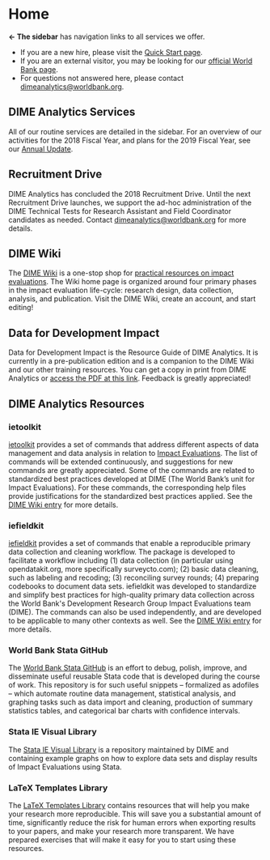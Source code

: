 # Home

__← The sidebar__ has navigation links to all services we offer.

- If you are a new hire, please visit the [Quick Start page](https://worldbank.github.io/dimeanalytics/quick-start/).
- If you are an external visitor, you may be looking for our [official World Bank page](http://www.worldbank.org/en/research/dime/brief/DIME-Analytics).
- For questions not answered here, please contact [dimeanalytics@worldbank.org](mailto:dimeanalytics@worldbank.org).

## DIME Analytics Services

All of our routine services are detailed in the sidebar. For an overview of our activities for the 2018 Fiscal Year, and plans for the 2019 Fiscal Year, see our [Annual Update](https://www.dropbox.com/s/btc54wr55sfk4nx/2019_10%20Analytics%20FY20.pdf?raw=1).

## Recruitment Drive

DIME Analytics has concluded the 2018 Recruitment Drive. Until the next Recruitment Drive launches, we support the ad-hoc administration of the DIME Technical Tests for Research Assistant and Field Coordinator candidates as needed. Contact [dimeanalytics@worldbank.org](mailto:dimeanalytics@worldbank.org) for more details.

## DIME Wiki

The [DIME Wiki](http://dimewiki.worldbank.org) is a one-stop shop for [practical resources on impact evaluations](http://blogs.worldbank.org/impactevaluations/ie-analytics-introducing-development-impact-evaluation-wiki). The Wiki home page is organized around four primary phases in the impact evaluation life-cycle: research design, data collection, analysis, and publication. Visit the DIME Wiki, create an account, and start editing!

## Data for Development Impact

Data for Development Impact is the Resource Guide of DIME Analytics. It is currently in a pre-publication edition and is a companion to the DIME Wiki and our other training resources. You can get a copy in print from DIME Analytics or [access the PDF at this link](https://worldbank.github.io/d4di/). Feedback is greatly appreciated!

## DIME Analytics Resources

### ietoolkit

[ietoolkit](https://worldbank.github.io/ietoolkit/) provides a set of commands that address different aspects of data management and data analysis in relation to [Impact Evaluations](http://blogs.worldbank.org/impactevaluations/ie-analytics-introducing-ietoolkit). The list of commands will be extended continuously, and suggestions for new commands are greatly appreciated. Some of the commands are related to standardized best practices developed at DIME (The World Bank’s unit for Impact Evaluations). For these commands, the corresponding help files provide justifications for the standardized best practices applied. See the [DIME Wiki entry](https://dimewiki.worldbank.org/wiki/ietoolkit) for more details.

### iefieldkit

[iefieldkit](https://www.github.com/worldbank/iefieldkit/) provides a set of commands that enable a reproducible primary data collection and cleaning workflow. The package is developed to facilitate a workflow including (1) data collection (in particular using opendatakit.org, more specifically surveycto.com); (2) basic data cleaning, such as labeling and recoding; (3) reconciling survey rounds; (4) preparing codebooks to document data sets. iefieldkit was developed to standardize and simplify best practices for high-quality primary data collection across the World Bank's Development Research Group Impact Evaluations team (DIME). The commands can also be used independently, and are developed to be applicable to many other contexts as well. See the [DIME Wiki entry](https://dimewiki.worldbank.org/wiki/Iefieldkit) for more details.

### World Bank Stata GitHub

The [World Bank Stata GitHub](https://worldbank.github.io/stata/) is an effort to debug, polish, improve, and disseminate useful reusable Stata code that is developed during the course of work. This repository is for such useful snippets – formalized as adofiles – which automate routine data management, statistical analysis, and graphing tasks such as data import and cleaning, production of summary statistics tables, and categorical bar charts with confidence intervals.

### Stata IE Visual Library

The [Stata IE Visual Library](https://worldbank.github.io/Stata-IE-Visual-Library/) is a repository maintained by DIME and containing example graphs on how to explore data sets and display results of Impact Evaluations using Stata.

### LaTeX Templates Library

The [LaTeX Templates Library](https://github.com/worldbank/DIME-LaTeX-Templates) contains resources that will help you make your research more reproducible. This will save you a substantial amount of time, significantly reduce the risk for human errors when exporting results to your papers, and make your research more transparent. We have prepared exercises that will make it easy for you to start using these resources.

